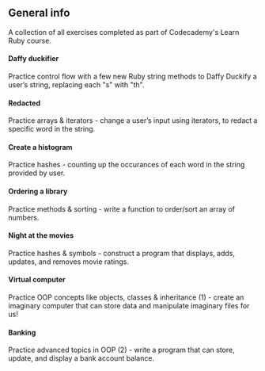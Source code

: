 ## General info
A collection of all exercises completed as part of Codecademy's Learn Ruby course.

#### Daffy duckifier
Practice control flow with a few new Ruby string methods to Daffy Duckify a user’s string, replacing each "s" with "th".

#### Redacted
Practice arrays & iterators - change a user’s input using iterators, to redact a specific word in the string.

#### Create a histogram
Practice hashes - counting up the occurances of each word in the string provided by user.

#### Ordering a library
Practice methods & sorting - write a function to order/sort an array of numbers.

#### Night at the movies
Practice hashes & symbols - construct a program that displays, adds, updates, and removes movie ratings.

#### Virtual computer
Practice OOP concepts like objects, classes & inheritance (1) - create an imaginary computer that can store data and manipulate imaginary files for us!

#### Banking
Practice advanced topics in OOP (2) - write a program that can store, update, and display a bank account balance.